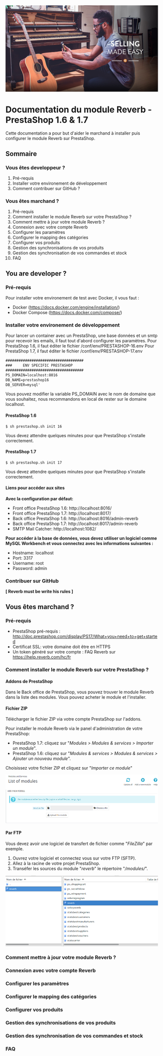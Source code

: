 ![Reverb.com](img/ban-home.jpg)

# Documentation du module Reverb - PrestaShop 1.6 & 1.7

Cette documentation a pour but d'aider le marchand à installer puis configurer le module Reverb sur PrestaShop.

## Sommaire

### Vous êtes developpeur ?

1. Pré-requis
2. Installer votre environement de développement 
3. Comment contribuer sur GitHub ?

### Vous êtes marchand ?

1. Pré-requis
2. Comment installer le module Reverb sur votre PrestaShop ?
3. Comment mettre à jour votre module Reverb ?
4. Connexion avec votre compte Reverb
5. Configurer les paramètres
6. Configurer le mapping des catégories 
7. Configurer vos produits
8. Gestion des synchronisations de vos produits
9. Gestion des synchronisation de vos commandes et stock
10. FAQ


## You are developer ?

### Pré-requis

Pour installer votre environement de test avec Docker, il vous faut :

* Docker (https://docs.docker.com/engine/installation/)
* Docker Compose (https://docs.docker.com/compose/)

### Installer votre environement de développement

Pour lancer un container avec un PrestaShop, une base données et un smtp pour recevoir les emails, il faut tout d'abord configurer les paramètres.
Pour PrestaShop 1.6, il faut éditer le fichier /conf/env/PRESTASHOP-16.env
Pour PrestaShop 1.7, il faut éditer le fichier /conf/env/PRESTASHOP-17.env


    ####################################
    ###     ENV SPECIFIC PRESTASHOP
    ####################################
    PS_DOMAIN=localhost:8016 
    DB_NAME=prestashop16
    DB_SERVER=mysql'

Vous pouvez modifier la variable PS_DOMAIN avec le nom de domaine que vous souhaitez, nous recommandons en local de rester sur le domaine localhost.


#### PrestaShop 1.6


    $ sh prestashop.sh init 16
    
Vous devez attendre quelques minutes pour que PrestaShop s'installe correctement.

#### PrestaShop 1.7


    $ sh prestashop.sh init 17
    
Vous devez attendre quelques minutes pour que PrestaShop s'installe correctement.

#### Liens pour accéder aux sites

**Avec la configuration par défaut:**

* Front office PrestaShop 1.6: http://localhost:8016/
* Front office PrestaShop 1.7: http://localhost:8017/
* Back office PrestaShop 1.6: http://localhost:8016/admin-reverb
* Back office PrestaShop 1.7: http://localhost:8017/admin-reverb
* SMTP Mail Catcher: http://localhost:1082/

**Pour accéder à la base de données, vous devez utiliser un logiciel comme MySQL Workbench et vous connectez avec les informations suivantes :**

* Hostname: localhost
* Port: 3317
* Username: root
* Password: admin

### Contribuer sur GitHub

**[ Reverb must be write his rules ]**

## Vous êtes marchand ?

### Pré-requis

* PrestaShop pré-requis : http://doc.prestashop.com/display/PS17/What+you+need+to+get+started
* Certificat SSL: votre domaine doit être en HTTPS
* Un token généré sur votre compte : FAQ Reverb sur https://help.reverb.com/hc/fr

### Comment installer le module Reverb sur votre PrestaShop ?

#### Addons de PrestaShop

Dans le Back office de PrestaShop, vous pouvez trouver le module Reverb dans la liste des modules.
Vous pouvez acheter le module et l'installer.

#### Fichier ZIP

Télécharger le fichier ZIP via votre compte PrestaShop sur l'addons.

Pour installer le module Reverb via le panel d'administration de votre PrestaShop: 

* PrestaShop 1.7: cliquez sur "_Modules > Modules & services > Importer un module_".
* PrestaShop 1.6: cliquez sur "_Modules & services > Modules & services > Ajouter un nouveau module_".

Choisissez votre fichier ZIP et cliquez sur "_Importer ce module_"

![Upload module](img/upload-module.png)
 
#### Par FTP

Vous devez avoir une logiciel de transfert de fichier comme "_FileZilla_" par exemple.

1. Ouvrez votre logiciel et connectez vous sur votre FTP (SFTP).
2. Allez à la racine de votre projet PrestaShop.
3. Transéfer les sources du module "_reverb_" le répertoire "_/modules/_".

![legend](img/ftp.png)

### Comment mettre à jour votre module Reverb ?


### Connexion avec votre compte Reverb


### Configurer les paramètres
### Configurer le mapping des catégories 
### Configurer vos produits
### Gestion des synchronisations de vos produits
### Gestion des synchronisation de vos commandes et stock
### FAQ